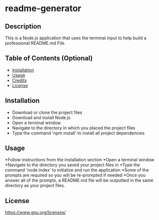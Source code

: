 # readme-generator

## Description 
This is a Node.js application that uses the terminal input to help build a professional README.md File.

## Table of Contents (Optional)

* [Installation](#installation)
* [Usage](#usage)
* [Credits](#credits)
* [License](#license)


## Installation

* Download or clone the project files 
* Download and install Node.js 
* Open a terminal window
* Navigate to the directory in which you placed the project files
* Type the command 'npm install' to install all project dependencies


## Usage 


*Follow instructions from the installation section
*Open a terminal window
*Navigate to the directory you saved your project files in
*Type the command 'node index' to initialize and run the application
*Some of the prompts are required so you will be re-prompted if needed
*Once you answer all of the prompts, a README.md file will be outputted in the same directory as your project files.

## License
 https://www.gnu.org/licenses/